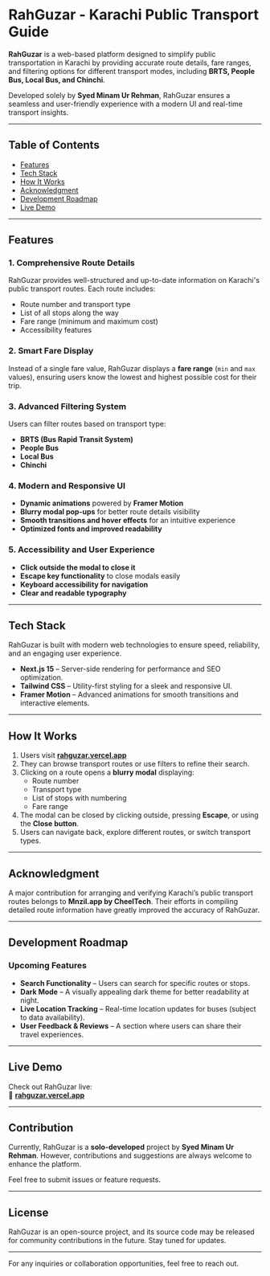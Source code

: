 # RahGuzar - Karachi Public Transport Guide  

**RahGuzar** is a web-based platform designed to simplify public transportation in Karachi by providing accurate route details, fare ranges, and filtering options for different transport modes, including **BRTS, People Bus, Local Bus, and Chinchi**.  

Developed solely by **Syed Minam Ur Rehman**, RahGuzar ensures a seamless and user-friendly experience with a modern UI and real-time transport insights.  

---

## Table of Contents  
- [Features](#features)  
- [Tech Stack](#tech-stack)  
- [How It Works](#how-it-works)  
- [Acknowledgment](#acknowledgment)  
- [Development Roadmap](#development-roadmap)  
- [Live Demo](#live-demo)  

---

## Features  

### 1. Comprehensive Route Details  
RahGuzar provides well-structured and up-to-date information on Karachi's public transport routes. Each route includes:  
- Route number and transport type  
- List of all stops along the way  
- Fare range (minimum and maximum cost)  
- Accessibility features  

### 2. Smart Fare Display  
Instead of a single fare value, RahGuzar displays a **fare range** (`min` and `max` values), ensuring users know the lowest and highest possible cost for their trip.  

### 3. Advanced Filtering System  
Users can filter routes based on transport type:  
- **BRTS (Bus Rapid Transit System)**  
- **People Bus**  
- **Local Bus**  
- **Chinchi**  

### 4. Modern and Responsive UI  
- **Dynamic animations** powered by **Framer Motion**  
- **Blurry modal pop-ups** for better route details visibility  
- **Smooth transitions and hover effects** for an intuitive experience  
- **Optimized fonts and improved readability**  

### 5. Accessibility and User Experience  
- **Click outside the modal to close it**  
- **Escape key functionality** to close modals easily  
- **Keyboard accessibility for navigation**  
- **Clear and readable typography**  

---

## Tech Stack  

RahGuzar is built with modern web technologies to ensure speed, reliability, and an engaging user experience.  

- **Next.js 15** – Server-side rendering for performance and SEO optimization.  
- **Tailwind CSS** – Utility-first styling for a sleek and responsive UI.  
- **Framer Motion** – Advanced animations for smooth transitions and interactive elements.  

---

## How It Works  

1. Users visit **[rahguzar.vercel.app](https://rahguzar.vercel.app)**  
2. They can browse transport routes or use filters to refine their search.  
3. Clicking on a route opens a **blurry modal** displaying:  
   - Route number  
   - Transport type  
   - List of stops with numbering  
   - Fare range  
4. The modal can be closed by clicking outside, pressing **Escape**, or using the **Close button**.  
5. Users can navigate back, explore different routes, or switch transport types.  

---

## Acknowledgment  

A major contribution for arranging and verifying Karachi’s public transport routes belongs to **Mnzil.app by CheelTech**. Their efforts in compiling detailed route information have greatly improved the accuracy of RahGuzar.  

---

## Development Roadmap  

### Upcoming Features  
- **Search Functionality** – Users can search for specific routes or stops.  
- **Dark Mode** – A visually appealing dark theme for better readability at night.  
- **Live Location Tracking** – Real-time location updates for buses (subject to data availability).  
- **User Feedback & Reviews** – A section where users can share their travel experiences.  

---

## Live Demo  

Check out RahGuzar live:  
🔗 **[rahguzar.vercel.app](https://rahguzar.vercel.app)**  

---

## Contribution  

Currently, RahGuzar is a **solo-developed** project by **Syed Minam Ur Rehman**. However, contributions and suggestions are always welcome to enhance the platform.  

Feel free to submit issues or feature requests.  

---

## License  

RahGuzar is an open-source project, and its source code may be released for community contributions in the future. Stay tuned for updates.  

---

For any inquiries or collaboration opportunities, feel free to reach out.  

